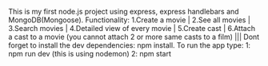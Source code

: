 This is my first node.js project using express, express handlebars and MongoDB(Mongoose).
Functionality: 
1.Create a movie   |
2.See all movies   |
3.Search movies    |
4.Detailed view of every movie    |
5.Create cast  |
6.Attach a cast to a movie (you cannot attach 2 or more same casts to a film)    |||
Dont forget to install the dev dependencies: npm install.
To run the app type:
1: npm run dev (this is using nodemon)
2: npm start
